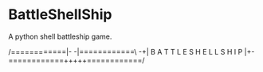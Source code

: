 # BattleShellShip
A python shell battleship game.

                 
   /============|- -|============\ 
-+| B A T T L E S H E L L S H I P |+-
   \============+++++============/
  
